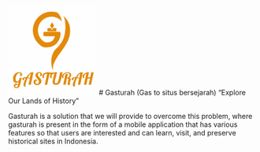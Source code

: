 <img src="https://github.com/2001arman/capstone_gasturah/blob/main/design/logo.png" height="180em">
# Gasturah (Gas to situs bersejarah)
“Explore Our Lands of History”


Gasturah is a solution that we will provide to overcome this problem, where gasturah is present in the form of a mobile application that has various features so that users are interested and can learn, visit, and preserve historical sites in Indonesia.



